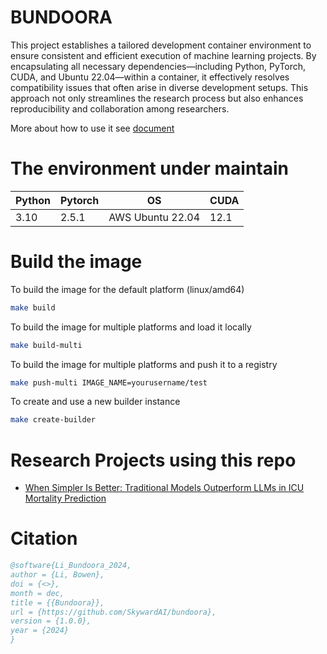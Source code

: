 # BUNDOORA

This project establishes a tailored development container environment to ensure consistent and efficient execution of machine learning projects. By encapsulating all necessary dependencies—including Python, PyTorch, CUDA, and Ubuntu 22.04—within a container, it effectively resolves compatibility issues that often arise in diverse development setups. This approach not only streamlines the research process but also enhances reproducibility and collaboration among researchers. 

More about how to use it see [document](.devcontainer/README.md)


# The environment under maintain

|Python|Pytorch|OS|CUDA|
|---|---|---|---|
|3.10|2.5.1|AWS Ubuntu 22.04|12.1|


# Build the image

To build the image for the default platform (linux/amd64)

```bash
make build
```

To build the image for multiple platforms and load it locally

```bash
make build-multi
```

To build the image for multiple platforms and push it to a registry

```bash
make push-multi IMAGE_NAME=yourusername/test
```

To create and use a new builder instance

```bash
make create-builder
```

# Research Projects using this repo

* [When Simpler Is Better: Traditional Models Outperform LLMs in ICU Mortality Prediction](https://github.com/Aisuko/multimodal-mimic)


# Citation

```bibtex
@software{Li_Bundoora_2024,
author = {Li, Bowen},
doi = {<>},
month = dec,
title = {{Bundoora}},
url = {https://github.com/SkywardAI/bundoora},
version = {1.0.0},
year = {2024}
}
```
